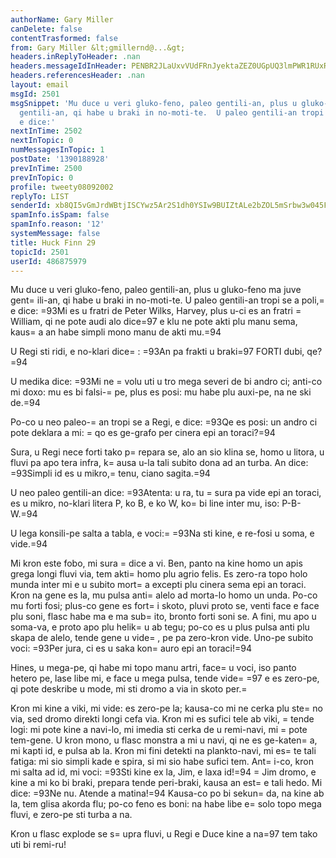 ```yaml
---
authorName: Gary Miller
canDelete: false
contentTrasformed: false
from: Gary Miller &lt;gmillernd@...&gt;
headers.inReplyToHeader: .nan
headers.messageIdInHeader: PENBR2JLaUxvVUdFRnJyektaZEZ0UGpUQ3lmPWR1RUxRbkZWTHJYVTAwbV9yZzdWUmUtQUBtYWlsLmdtYWlsLmNvbT4=
headers.referencesHeader: .nan
layout: email
msgId: 2501
msgSnippet: 'Mu duce u veri gluko-feno, paleo gentili-an, plus u gluko-feno ma juve
  gentili-an, qi habe u braki in no-moti-te.  U paleo gentili-an tropi se a poli,
  e dice:'
nextInTime: 2502
nextInTopic: 0
numMessagesInTopic: 1
postDate: '1390188928'
prevInTime: 2500
prevInTopic: 0
profile: tweety08092002
replyTo: LIST
senderId: xb8QI5vGmJrdWBtjISCYwz5Ar2S1dh0YSIw9BUIZtALe2bZOL5mSrbw3w045FF-OkpeCvSDy5T-jsDlm64FhNeM7ay8dZlTZ
spamInfo.isSpam: false
spamInfo.reason: '12'
systemMessage: false
title: Huck Finn 29
topicId: 2501
userId: 486875979
---
```


Mu duce u veri gluko-feno, paleo gentili-an, plus u gluko-feno ma juve
gent=
ili-an, qi habe u braki in no-moti-te.  U paleo gentili-an tropi
se a poli,=
 e dice:  =93Mi es u fratri de Peter Wilks, Harvey, plus u-ci
es an fratri =
William, qi ne pote audi alo dice=97 e klu ne pote akti plu
manu sema, kaus=
a an habe simpli mono manu de akti mu.=94

U Regi sti ridi, e no-klari dice=
:  =93An pa frakti u braki=97 FORTI dubi, qe?=94

U medika dice:  =93Mi ne =
volu uti u tro mega severi de bi andro ci;
anti-co mi doxo: mu es bi falsi-=
pe, plus es posi: mu habe plu auxi-pe,
na ne ski de.=94

Po-co u neo paleo-=
an tropi se a Regi, e dice:  =93Qe es posi: un andro
ci pote deklara a mi: =
qo es ge-grafo per cinera epi an toraci?=94

Sura, u Regi nece forti tako p=
repara se, alo an sio klina se, homo u
litora, u fluvi pa apo tera infra, k=
ausa u-la tali subito dona ad an
turba.  An dice:  =93Simpli id es u mikro,=
 tenu, ciano sagita.=94

U neo paleo gentili-an dice:  =93Atenta: u ra, tu =
sura pa vide epi an
toraci, es u mikro, no-klari litera P, ko B, e ko W, ko=
 bi line inter
mu, iso: P-B-W.=94

U lega konsili-pe salta a tabla, e voci:=
  =93Na sti kine, e re-fosi u
soma, e vide.=94

Mi kron este fobo, mi sura =
dice a vi.  Ben, panto na kine homo un apis
grega longi fluvi via, tem akti=
 homo plu agrio felis.  Es zero-ra topo
holo munda inter mi e u subito mort=
a excepti plu cinera sema epi an
toraci.  Kron na gene es la, mu pulsa anti=
 alelo ad morta-lo homo un
unda.  Po-co mu forti fosi; plus-co gene es fort=
i skoto, pluvi proto
se, venti face e face plu soni, flasc habe ma e ma sub=
ito, bronto
forti soni se.  A fini, mu apo u soma-va, e proto apo plu helik=
u ab
tegu; po-co es u plus pulsa anti plu skapa de alelo, tende gene u
vide=
, pe pa zero-kron vide.  Uno-pe subito voci:  =93Per jura, ci es u
saka kon=
 auro epi an toraci!=94

Hines, u mega-pe, qi habe mi topo manu artri, face=
 u voci, iso panto
hetero pe, lase libe mi, e face u mega pulsa, tende vide=
=97 e es
zero-pe, qi pote deskribe u mode, mi sti dromo a via in skoto per.=


Kron mi kine a viki, mi vide: es zero-pe la; kausa-co mi ne cerka plu
ste=
no via, sed dromo direkti longi cefa via.  Kron mi es sufici tele
ab viki, =
tende logi: mi pote kine a navi-lo, mi imedia sti cerka de u
remi-navi, mi =
pote tem-gene.  U kron mono, u flasc monstra a mi u
navi, qi ne es ge-katen=
a, mi kapti id, e pulsa ab la.  Kron mi fini
detekti na plankto-navi, mi es=
te tali fatiga: mi sio simpli kade e
spira, si mi sio habe sufici tem.  Ant=
i-co, kron mi salta ad id, mi
voci:  =93Sti kine ex la, Jim, e laxa id!=94 =
 Jim dromo, e kine a mi ko bi
braki, prepara tende peri-braki, kausa an est=
e tali hedo.  Mi dice:
=93Ne nu.  Atende a matina!=94  Kausa-co po bi sekun=
da, na kine ab la, tem
glisa akorda flu; po-co feno es boni: na habe libe e=
 solo topo mega
fluvi, e zero-pe sti turba a na.

Kron u flasc explode se s=
upra fluvi, u Regi e Duce kine a na=97 tem tako
uti bi remi-ru!

